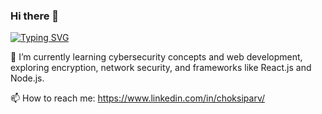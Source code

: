 ### Hi there 👋
[![Typing SVG](https://readme-typing-svg.demolab.com/?lines=Computer+Science+Student;Cyber+Security+Enthusiast)](https://git.io/typing-svg)

🌱 I’m currently learning cybersecurity concepts and web development, exploring encryption, network security, and frameworks like React.js and Node.js.

📫 How to reach me: https://www.linkedin.com/in/choksiparv/
<!--
**Parmingo/Parmingo** is a ✨ _special_ ✨ repository because its `README.md` (this file) appears on your GitHub profile.

Here are some ideas to get you started:

- 🔭 I’m currently working on ...
- 🌱 I’m currently learning ...
- 👯 I’m looking to collaborate on ...
- 🤔 I’m looking for help with ...
- 💬 Ask me about ...
- 📫 How to reach me: ...
- 😄 Pronouns: ...
- ⚡ Fun fact: ...
-->
